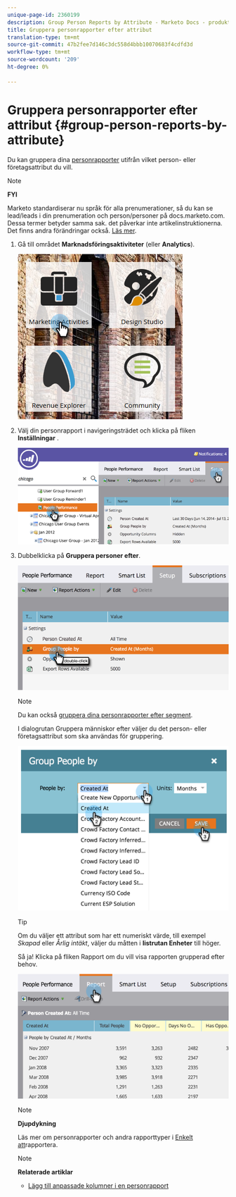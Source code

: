 ```yaml
---
unique-page-id: 2360199
description: Group Person Reports by Attribute - Marketo Docs - produktdokumentation
title: Gruppera personrapporter efter attribut
translation-type: tm+mt
source-git-commit: 47b2fee7d146c3dc558d4bbb10070683f4cdfd3d
workflow-type: tm+mt
source-wordcount: '209'
ht-degree: 0%

---
```



# Gruppera personrapporter efter attribut {#group-person-reports-by-attribute}

Du kan gruppera dina [personrapporter](http://docs.marketo.com/display/docs/basic+reporting) utifrån vilket person- eller företagsattribut du vill.

>[!NOTE]
>
>**FYI**
>
>Marketo standardiserar nu språk för alla prenumerationer, så du kan se lead/leads i din prenumeration och person/personer på docs.marketo.com. Dessa termer betyder samma sak. det påverkar inte artikelinstruktionerna. Det finns andra förändringar också. [Läs mer](http://docs.marketo.com/display/DOCS/Updates+to+Marketo+Terminology).

1. Gå till området **Marknadsföringsaktiviteter** (eller **Analytics**).

   ![](assets/image2017-3-28-10-3a22-3a53.png)

1. Välj din personrapport i navigeringsträdet och klicka på fliken **Inställningar** .

   ![](assets/image2017-3-28-11-3a33-3a48.png)

1. Dubbelklicka på **Gruppera personer efter**.

   ![](assets/image2017-3-28-11-3a34-3a5.png)

   >[!NOTE]
   >
   >Du kan också [gruppera dina personrapporter efter segment](../../../../product-docs/personalization/segmentation-and-snippets/segmentation/group-person-reports-by-segment.md).

   I dialogrutan Gruppera människor efter väljer du det person- eller företagsattribut som ska användas för gruppering.

   ![](assets/image2017-3-28-11-3a34-3a42.png)

   >[!TIP]
   >
   >Om du väljer ett attribut som har ett numeriskt värde, till exempel *Skapad* eller *Årlig intäkt*, väljer du måtten i **listrutan Enheter** till höger.

   Så ja! Klicka på fliken Rapport om du vill visa rapporten grupperad efter behov.

   ![](assets/image2017-3-28-11-3a35-3a0.png)

   >[!NOTE]
   >
   >**Djupdykning**
   >
   >
   >Läs mer om personrapporter och andra rapporttyper i [Enkelt att](http://docs.marketo.com/display/docs/basic+reporting)rapportera.

   >[!NOTE]
   >
   >**Relaterade artiklar**
   >
   >    
   >    
   >    * [Lägg till anpassade kolumner i en personrapport](../../../../product-docs/reporting/basic-reporting/editing-reports/add-custom-columns-to-a-person-report.md)


